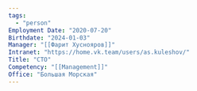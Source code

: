 ```yaml
---
tags:
  - "person"
Employment Date: "2020-07-20"
Birthdate: "2024-01-03"
Manager: "[[Фарит Хуснояров]]"
Intranet: "https://home.vk.team/users/as.kuleshov/"
Title: "CTO"
Competency: "[[Management]]"
Office: "Большая Морская"
---
```

